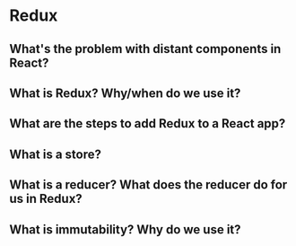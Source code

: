 # Redux

## What's the problem with distant components in React?

## What is Redux? Why/when do we use it?

## What are the steps to add Redux to a React app?

## What is a store?

## What is a reducer? What does the reducer do for us in Redux?

## What is immutability? Why do we use it?

